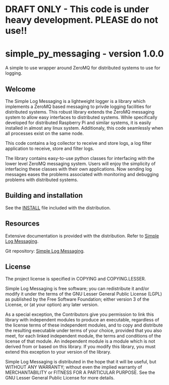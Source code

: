 
# DRAFT ONLY - This code is under heavy development. PLEASE do not use!!

# simple_py_messaging - version 1.0.0
A simple to use wrapper around ZeroMQ for distributed systems to use for logging.

## Welcome

The Simple Log Messaging is a lightweight logger is a library which implements
a ZeroMQ based messaging to privde logging facilities for distributed systems.
This robust library extends the ZeroMQ messaging system to allow easy
interfaces to distributed systems.  While specifically developed for
distributed Raspberry Pi and similar systems, it is easily installed in almost
any linux system. Additionaly, this code seamlessly when all processes
exist on the same node.

This code contains a log collector to receive and store logs,
a log filter application to receive, store and filter logs.

The library contains easy-to-use python classes for interfacing with the lower
level ZeroMQ messaging system. Users will enjoy the simplicity of interfacing
these classes with their own applications. Now sending log messages eases the
problems associated with monitoring and debugging problems with distributed
systems.


## Building and installation

See the [INSTALL](./simple_py_messaging/docs/simple_py_messaging.html)
file included with the distribution.

## Resources

Extensive documentation is provided with the distribution. Refer to
[Simple Log Messaging](./simple_py_messaging/docs/simple_py_messaging.html).

Git repository: [Simple Log Messaging](http://github.com/trailingdots/simple_py_messaging).

## License

The project license is specified in COPYING and COPYING.LESSER.

Simple Log Messaging is free software; you can redistribute it and/or modify it
under the terms of the GNU Lesser General Public License (LGPL) as published by
the Free Software Foundation; either version 3 of the License, or (at your
option) any later version.

As a special exception, the Contributors give you permission to link
this library with independent modules to produce an executable,
regardless of the license terms of these independent modules, and to
copy and distribute the resulting executable under terms of your choice,
provided that you also meet, for each linked independent module, the
terms and conditions of the license of that module. An independent
module is a module which is not derived from or based on this library.
If you modify this library, you must extend this exception to your
version of the library.

Simple Log Messaging is distributed in the hope that it will be useful, but
WITHOUT ANY WARRANTY; without even the implied warranty of MERCHANTABILITY or
FITNESS FOR A PARTICULAR PURPOSE. See the GNU Lesser General Public License for
more details.

